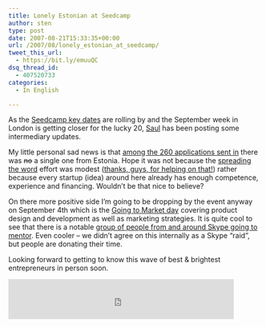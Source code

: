 ```yaml
---
title: Lonely Estonian at Seedcamp
author: sten
type: post
date: 2007-08-21T15:33:35+00:00
url: /2007/08/lonely_estonian_at_seedcamp/
tweet_this_url:
  - https://bit.ly/emuuQC
dsq_thread_id:
  - 407520733
categories:
  - In English

---
```

As the [Seedcamp key dates][1] are rolling by and the September week in London is getting closer for the lucky 20, [Saul][2] has been posting some intermediary updates.

My little personal sad news is that [among the 260 applications sent in][3] there was <s>no</s> a single one from Estonia. Hope it was not because the [spreading the word][4] effort was modest ([thanks, guys, for helping on that!][5]) rather because every startup (idea) around here already has enough competence, experience and financing. Wouldn&#8217;t be that nice to believe?

On there more positive side I&#8217;m going to be dropping by the event anyway on September 4th which is the [Going to Market day][6] covering product design and development as well as marketing strategies. It is quite cool to see that there is a notable [group of people from and around Skype going to mentor][7]. Even cooler &#8211; we didn&#8217;t agree on this internally as a Skype &#8220;raid&#8221;, but people are donating their time.

Looking forward to getting to know this wave of best & brightest entrepreneurs in person soon.

<iframe src="http://www.facebook.com/plugins/like.php?href=http%3A%2F%2Fsten.tamkivi.com%2F2007%2F08%2Flonely_estonian_at_seedcamp%2F&layout=standard&show_faces=true&width=450&action=like&colorscheme=light&height=80" scrolling="no" frameborder="0" style="border:none; overflow:hidden; width:450px; height:80px;" allowTransparency="true"></iframe>

 [1]: http://www.seedcamp.com/pages/key_dates
 [2]: http://localglobe.blogspot.com/
 [3]: http://blog.seedcamp.com/2007/08/over-260-completed-seedcamp.html
 [4]: http://sten.tamkivi.com/2007/07/invitation_spend_some_time_in.html
 [5]: http://technorati.com/search/http%3A%2F%2Fsten.tamkivi.com%2F2007%2F07%2Finvitation_spend_some_time_in.html
 [6]: http://www.seedcamp.com/pages/weeks_program
 [7]: http://www.seedcamp.com/pages/mentors